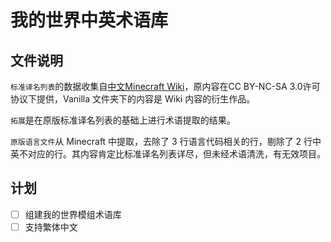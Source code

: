 # 我的世界中英术语库

## 文件说明

`标准译名列表`的数据收集自[中文Minecraft Wiki](https://minecraft.fandom.com/zh/wiki/Minecraft_Wiki)，原内容在CC BY-NC-SA 3.0许可协议下提供，Vanilla 文件夹下的内容是 Wiki 内容的衍生作品。

`拓展`是在原版标准译名列表的基础上进行术语提取的结果。

`原版语言文件`从 Minecraft 中提取，去除了 3 行语言代码相关的行，剔除了 2 行中英不对应的行。其内容肯定比标准译名列表详尽，但未经术语清洗，有无效项目。

## 计划

-[ ] 组建我的世界模组术语库
-[ ] 支持繁体中文
